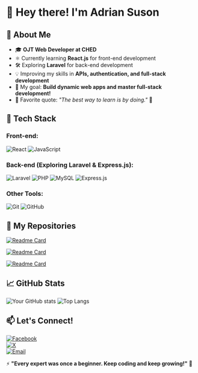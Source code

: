 # 👋 Hey there! I'm Adrian Suson

## 🌱 About Me
- 🎓 **OJT Web Developer at CHED**
- ⚛️ Currently learning **React.js** for front-end development
- 🛠️ Exploring **Laravel** for back-end development
- 💡 Improving my skills in **APIs, authentication, and full-stack development**
- 🎯 My goal: **Build dynamic web apps and master full-stack development!**
- 📖 Favorite quote: *"The best way to learn is by doing."* 🚀

## 🚀 Tech Stack
### **Front-end:**
![React](https://img.shields.io/badge/React-61DAFB?style=for-the-badge&logo=react&logoColor=black)
![JavaScript](https://img.shields.io/badge/JavaScript-F7DF1E?style=for-the-badge&logo=javascript&logoColor=black)

### **Back-end (Exploring Laravel & Express.js):**
![Laravel](https://img.shields.io/badge/Laravel-FF2D20?style=for-the-badge&logo=laravel&logoColor=white)
![PHP](https://img.shields.io/badge/PHP-777BB4?style=for-the-badge&logo=php&logoColor=white)
![MySQL](https://img.shields.io/badge/MySQL-4479A1?style=for-the-badge&logo=mysql&logoColor=white)
![Express.js](https://img.shields.io/badge/Express.js-000000?style=for-the-badge&logo=express&logoColor=white)


### **Other Tools:**
![Git](https://img.shields.io/badge/Git-F05032?style=for-the-badge&logo=git&logoColor=white)
![GitHub](https://img.shields.io/badge/GitHub-171515?style=for-the-badge&logo=github&logoColor=white)

## 📂 My Repositories


[![Readme Card](https://github-readme-stats.vercel.app/api/pin/?username=Adrian-Suson&repo=AABn_WebServer&theme=tokyonight)](https://github.com/Adrian-Suson/AABn_WebServer)

[![Readme Card](https://github-readme-stats.vercel.app/api/pin/?username=Adrian-Suson&repo=DRMsystem&theme=tokyonight)](https://github.com/Adrian-Suson/DRMsystem)

[![Readme Card](https://github-readme-stats.vercel.app/api/pin/?username=Adrian-Suson&repo=hotel_management&theme=tokyonight)](https://github.com/Adrian-Suson/hotel_management)


## 📈 GitHub Stats
![Your GitHub stats](https://github-readme-stats.vercel.app/api?username=Adrian-Suson&show_icons=true&theme=tokyonight)
![Top Langs](https://github-readme-stats.vercel.app/api/top-langs/?username=Adrian-Suson&layout=compact&theme=tokyonight)

## 📫 Let's Connect!
[![Facebook](https://img.shields.io/badge/Facebook-1877F2?style=for-the-badge&logo=facebook&logoColor=white)](https://facebook.com/suson.adrian19)  
[![X](https://img.shields.io/badge/X-000000?style=for-the-badge&logo=twitter&logoColor=white)](https://x.com/@adrian_suson)  
[![Email](https://img.shields.io/badge/Email-D14836?style=for-the-badge&logo=gmail&logoColor=white)](mailto:suson.adrian.dr@gmail.com)  

⚡ **"Every expert was once a beginner. Keep coding and keep growing!"** 🚀
